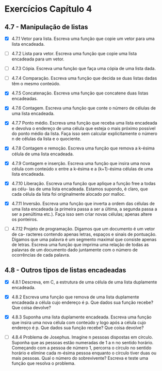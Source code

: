 # Exercícios Capítulo 4

## 4.7 - Manipulação de listas

- [x] 4.7.1 Vetor para lista. Escreva uma função que copie um vetor para uma lista encadeada.

- [ ] 4.7.2 Lista para vetor. Escreva uma função que copie uma lista encadeada para um vetor.

- [ ] 4.7.3 Cópia. Escreva uma função que faça uma cópia de uma lista dada.

- [ ] 4.7.4 Comparação. Escreva uma função que decida se duas listas dadas têm o mesmo conteúdo.

- [x] 4.7.5 Concatenação. Escreva uma função que concatene duas listas encadeadas.

- [x] 4.7.6 Contagem. Escreva uma função que conte o número de células de uma lista
encadeada.

- [x] 4.7.7 Ponto médio. Escreva uma função que receba uma lista encadeada e devolva
o endereço de uma célula que esteja o mais próximo possível do ponto médio da lista.
Faça isso sem calcular explicitamente o número n de células da lista e o quociente.

- [x] 4.7.8 Contagem e remoção. Escreva uma função que remova a k-ésima célula de uma lista encadeada.

- [x] 4.7.9 Contagem e inserção. Escreva uma função que insira uma nova célula com
conteúdo x entre a k-ésima e a (k+1)-ésima células de uma lista encadeada.

- [x] 4.7.10 Liberação. Escreva uma função que aplique a função free a todas as célu-
las de uma lista encadeada. Estamos supondo, é claro, que cada célula da lista foi
originalmente alocado por malloc.

- [x] 4.7.11 Inversão. Escreva uma função que inverta a ordem das células de uma lista
encadeada (a primeira passa a ser a última, a segunda passa a ser a penúltima etc.).
Faça isso sem criar novas células; apenas altere os ponteiros.

- [ ] 4.7.12 Projeto de programação. Digamos que um documento é um vetor de ca-
racteres contendo apenas letras, espaços e sinais de pontuação. Digamos que uma
palavra é um segmento maximal que consiste apenas de letras. Escreva uma função
que imprima uma relação de todas as palavras de um documento dado juntamente com
o número de ocorrências de cada palavra.

## 4.8 - Outros tipos de listas encadeadas

- [x] 4.8.1 Descreva, em C, a estrutura de uma célula de uma lista duplamente encadeada.

- [x] 4.8.2 Escreva uma função que remova de uma lista duplamente encadeada a célula cujo
endereço é p. Que dados sua função recebe? Que coisa devolve?

- [x] 4.8.3 Suponha uma lista duplamente encadeada. Escreva uma função que insira uma
nova célula com conteúdo y logo após a célula cujo endereço é p. Que dados sua função
recebe? Que coisa devolve?

- [ ] 4.8.4 Problema de Josephus. Imagine n pessoas dispostas em círculo. Suponha que
as pessoas estão numeradas de 1 a n no sentido horário. Começando com a pessoa de
número 1, percorra o círculo no sentido horário e elimine cada m-ésima pessoa enquanto
o círculo tiver duas ou mais pessoas. Qual
o número do sobrevivente? Escreva e teste uma função que resolva o problema.
